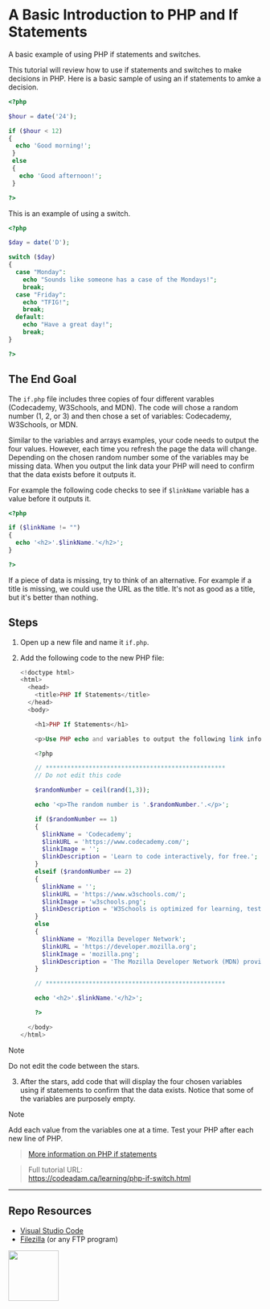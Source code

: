 # A Basic Introduction to PHP and If Statements

A basic example of using PHP if statements and switches.

This tutorial will review how to use if statements and switches to make decisions in PHP. Here is a basic sample of using an if statements to amke a decision.

```php
<?php 

$hour = date('24');

if ($hour < 12)
{
  echo 'Good morning!';
 }
 else
 {
   echo 'Good afternoon!';
 }

?>
```

This is an example of using a switch.

```php
<?php

$day = date('D');

switch ($day) 
{
  case "Monday":
    echo "Sounds like someone has a case of the Mondays!";
    break;
  case "Friday":
    echo "TFIG!";
    break;
  default:
    echo "Have a great day!";
    break;
}

?>
```

## The End Goal

The `if.php` file includes three copies of four different varables (Codecademy, W3Schools, and MDN). The code will chose a random number (1, 2, or 3) and then chose a set of variables: Codecademy, W3Schools, or MDN. 

Similar to the variables and arrays examples, your code needs to output the four values. However, each time you refresh the page the data will change. Depending on the chosen random number some of the variables may be missing data. When you output the link data your PHP will need to confirm that the data exists before it outputs it. 

For example the following code checks to see if `$linkName` variable has a value before it outputs it.

```php
<?php

if ($linkName != "") 
{
  echo '<h2>'.$linkName.'</h2>';
}

?>
```

If a piece of data is missing, try to think of an alternative. For example if a title is missing, we could use the URL as the title. It's not as good as a title, but it's better than nothing. 

## Steps

1. Open up a new file and name it `if.php`.
2. Add the following code to the new PHP file:
    
    ```php
    <!doctype html>
    <html>
      <head>
        <title>PHP If Statements</title> 
      </head>
      <body>
    
        <h1>PHP If Statements</h1> 
    
        <p>Use PHP echo and variables to output the following link information, use if statements to make sure everything outputs correctly:</p>
    
        <?php
    
        // **************************************************
        // Do not edit this code
    
        $randomNumber = ceil(rand(1,3));
    
        echo '<p>The random number is '.$randomNumber.'.</p>';
    
        if ($randomNumber == 1)
        {
          $linkName = 'Codecademy';
          $linkURL = 'https://www.codecademy.com/';
          $linkImage = '';
          $linkDescription = 'Learn to code interactively, for free.';
        }
        elseif ($randomNumber == 2)
        {
          $linkName = '';
          $linkURL = 'https://www.w3schools.com/';
          $linkImage = 'w3schools.png';
          $linkDescription = 'W3Schools is optimized for learning, testing, and training.';
        }
        else
        {
          $linkName = 'Mozilla Developer Network';
          $linkURL = 'https://developer.mozilla.org';
          $linkImage = 'mozilla.png';
          $linkDescription = 'The Mozilla Developer Network (MDN) provides information about Open Web technologies.';
        }
    
        // **************************************************
    
        echo '<h2>'.$linkName.'</h2>';
    
        ?>
    
      </body>
    </html>
    ```

> [!Note]
> Do not edit the code between the stars. 

3. After the stars, add code that will display the four chosen variables using if statements to confirm that the data exists. Notice that some of the variables are purposely empty. 

> [!Note]
> Add each value from the variables one at a time. Test your PHP after each new line of PHP. 

> [More information on PHP if statements](https://www.php.net/manual/en/control-structures.if.php)

> Full tutorial URL:  
> https://codeadam.ca/learning/php-if-switch.html

***

## Repo Resources

* [Visual Studio Code](https://code.visualstudio.com/)
* [Filezilla](https://filezilla-project.org/) (or any FTP program)

<a href="https://codeadam.ca">
<img src="https://codeadam.ca/images/code-block.png" width="100">
</a>
